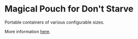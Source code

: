 # Magical Pouch for Don't Starve
Portable containers of various configurable sizes.

More information [here](https://sites.google.com/view/cr4shmaster/magical-pouch-ds-dst).